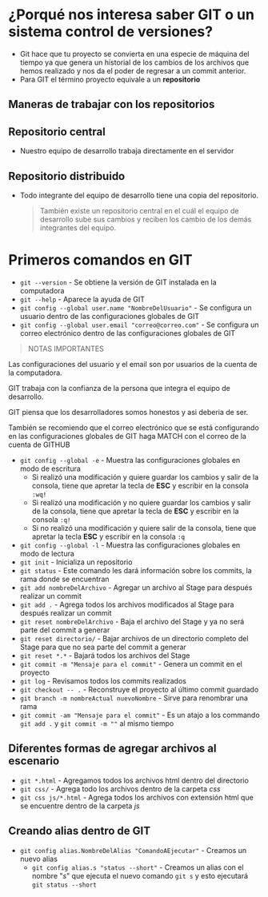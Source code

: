 # ¿Porqué nos interesa saber GIT o un sistema control de versiones?
* Git hace que tu proyecto se convierta en una especie de máquina del tiempo ya que genera un historial de los cambios de los archivos que hemos realizado y nos da el poder de regresar a un commit anterior.
* Para GIT el término proyecto equivale a un **repositorio**
  

## Maneras de trabajar con los repositorios

## Repositorio central
* Nuestro equipo de desarrollo trabaja directamente en el servidor

## Repositorio distribuido
* Todo integrante del equipo de desarrollo tiene una copia del repositorio.
  > También existe un repositorio central en el cuál el equipo de desarrollo sube sus cambios y reciben los cambio de los demás integrantes del equipo.



# Primeros comandos en GIT
* `git --version` -  Se obtiene la versión de GIT instalada en la computadora
* `git --help` - Aparece la ayuda de GIT
* `git config --global user.name "NombreDelUsuario"` - Se configura un usuario dentro de las configuraciones globales de GIT
* `git config --global user.email "correo@correo.com"` - Se configura un correo electrónico dentro de las configuraciones globales de GIT

> NOTAS IMPORTANTES

Las configuraciones del usuario y el email son por usuarios de la cuenta de la computadora.

GIT trabaja con la confianza de la persona que integra el equipo de desarrollo.

GIT piensa que los desarrolladores somos honestos y asi deberia de ser.

También se recomiendo que el correo electrónico que se está configurando en las configuraciones globales de GIT haga MATCH con el correo de la cuenta de GITHUB

* `git config --global -e` - Muestra las configuraciones globales en modo de escritura
  * Si realizó una modificación y quiere guardar los cambios y salir de la consola, tiene que apretar la tecla de **ESC** y escribir en la consola `:wq!` 
  * Si realizó una modificación y no quiere guardar los cambios y salir de la consola, tiene que apretar la tecla de **ESC** y escribir en la consola `:q!`
  * Si no realizó una modificación y quiere salir de la consola, tiene que apretar la tecla **ESC** y escribir en la consola `:q`
* `git config --global -l` - Muestra las configuraciones globales en modo de lectura
* `git init` - Inicializa un repositorio
*  `git status` - Este comando les dará información sobre los commits, la rama donde se encuentran
*  `git add nombreDelArchivo` - Agregar un archivo al Stage para después realizar un commit
*  `git add .` - Agrega todos los archivos modificados al Stage para después realizar un commit
*  `git reset nombreDelArchivo` - Baja el archivo del Stage y ya no será parte del commit a generar
*  `git reset directorio/` - Bajar archivos de un directorio completo del Stage para que no sea parte del commit a generar
*  `git reset *.*` - Bajará todos los archivos del Stage
*  `git commit -m "Mensaje para el commit"` - Genera un commit en el proyecto
*  `git log` - Revisamos todos los commits realizados
*  `git checkout -- .` - Reconstruye el proyecto al último commit guardado
*  `git branch -m nombreActual nuevoNombre` - Sirve para renombrar una rama
*  `git commit -am "Mensaje para el commit"`  - Es un atajo a los commando `git add .` y `git commit -m ""` al mismo tiempo


## Diferentes formas de agregar archivos al escenario
* `git *.html` - Agregamos todos los archivos html dentro del directorio
* `git css/` - Agrega todo los archivos dentro de la carpeta *css*
* `git css js/*.html` - Agrega todos los archivos con extensión html que se encuentre dentro de la carpeta 
*js*

## Creando alias dentro de GIT
  * `git config alias.NombreDelAlias "ComandoAEjecutar"` - Creamos un nuevo alias
    * `git config alias.s "status --short"` - Creamos un alias con el nombre "*s*" que ejecuta el nuevo comando `git s` y esto ejecutará `git status --short`